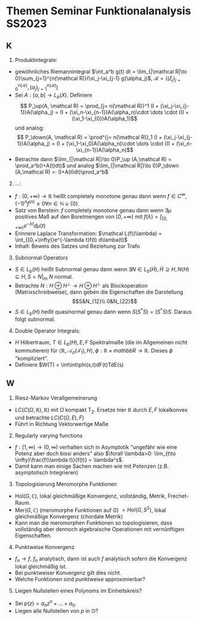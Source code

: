 # Themen Seminar Funktionalanalysis SS2023

## K

1. Produktintegrale:
  - gewöhnliches Riemannintegral $\int_a^b g(t) dt = \lim_{|\mathcal R|\to 0}\sum_{j=1}^{n(\mathcal R)}(\xi_j-\xi_{j-1} g(\alpha_j)$, $\mathcal R = ((\xi_j)_{j= 0}^{n(\mathcal R)}, (\alpha_j)_{j= 1}^{n(\mathcal R)})$
  - Sei $A: [a,b]\to L_b(X)$. Definiere 
     $$ P_\up(A, \mathcal R) = \prod_{j= n(\mathcal R)}^1 (I + (\xi_j-\xi_{j-1})A(\alpha_j) = (I + (\xi_n-\xi_{n-1})A(\alpha_n)\cdot \dots \cdot ((I + (\xi_1-\xi_{0})A(\alpha_1)$$
     und analog: $$ P_\down(A, \mathcal R) = \prod^{j= n(\mathcal R)}_1 (I + (\xi_j-\xi_{j-1})A(\alpha_j) = (I + (\xi_1-\xi_0)A(\alpha_n)\cdot \dots \cdot ((I + (\xi_n-\xi_{n-1})A(\alpha_n)$$
  - Betrachte dann $\lim_{|\mathcal R|}\to 0}P_\up (A,\mathcal R) = \prod_a^b(I+A(t)dt)$ und analog $\lim_{|\mathcal R|}\to 0}P_\down (A,\mathcal R) =: (I+A(t)dt)\prod_a^b$
2. ...:
  - $f:(0,+\infty)\to \mathbb R$ heißt completely monotone genau dann wenn $f\in C^\infty, (-1)^nf^{(n)} \geq 0 \forall n\in \mathbb N\cup \{0\}$.
  - Satz von Berstein: $f$ completely monotone genau dann wenn $\exists \mu$ positives Maß auf den Borelmengen von $[0,+\infty)$ mit $f(\lambda) = \int_{[0,+\infty)} e^{-\lambda t}d\mu(t)$
  - Erinnere Laplace Transformation: $\mathcal L(f)(\lambda) = \int_{[0,+\infty)}e^{-\lambda t}f(t) d\lamba(t)$
  - Inhalt: Beweis des Satzes und Beziehung zur Trafo
3. Subnormal Operators
  - $S\in L_b(H)$ heißt Subnormal genau dann wenn $\exists N\in L_b(\tilde H), \tilde H\supseteq H, N(H)\subseteq H, S = N|_H, N$ normal.
  - Betrachte $N: H\oplus H^\perp \to H\oplus H^\perp$ als Blockoperation (Matrixschreibweise), dann geben die Eigenschaften die Darstellung $$S&N_{12}\\ 0&N_{22}$$
  - $S\in L_b(H)$ heißt quasinormal genau dann wenn $S(S^*S) = (S^*S)S$. Daraus folgt subnormal.
4. Double Operator Integrals:
  - $H$ Hilbertraum, $T\in L_b(H), E,F$ Spektralmaße (die im Allgemeinen nicht kommutieren) für $\langle \mathbb R, \mathcal A_\sigma(\mathcal T_1), H\rangle, \phi: \mathbb R\times mathbb R \to \mathbb R$. Dieses $\phi$ "kompliziert".
  - Definiere $W(T) = \int\int\phi(s,t)dF(t)TdE(s)

## W

1. Riesz-Markov Verallgemeinerung
  - $LC(C(\Omega, \mathbb R), \mathbb R)$ mit $\Omega$ kompakt $\mathsf T_2$. Ersetze hier $\mathbb R$ durch $E, F$ lokalkonvex und betrachte $LC(C(\Omega, E),F)$
  - Führt in Richtung Vektorwertige Maße
2. Regularly varying functions
  - $f: [1, \infty)\to (0, \infty)$ verhalten sich in Asymptotik "ungefähr wie eine Potenz aber doch bissi anders" also $\forall \lambda>0: \lim_{t\to \infty}\frac{f(\lambda t)}{f(t)} = \lambda^s$.
  - Damit kann man einige Sachen machen wie mit Potenzen (z.B. asymptotisch Integrieren)
3. Topologisierung Meromorphe Funktionen
  - $\mathrm{Hol}(G, \mathbb C)$, lokal gleichmäßige Konvergenz, vollständig, Metrik, Frechet-Raum.
  - $\mathrm{Mer}(G, \mathbb C)$ (meromorphe Funktionen auf $G$) $= Hol(G, S^2)$, lokal gleichmäßige Konvergenz (chordale Metrik)
  - Kann man die meromorphen Funktionen so topologisieren, dass vollständig aber dennoch algebraische Operationen mit vernünftigen Eigenschaften.
4. Punktweise Konvergenz
  - $f_n\to f$, $f_n$ analytisch, dann ist auch $f$ analytisch sofern die Konvergenz lokal gleichmäßig ist.
  - Bei punktweiser Konvergenz gilt dies nicht.
  - Welche Funktionen sind punktweise approximierbar?
5. Liegen Nullstellen eines Polynoms im Einheitskreis?
  - Sei $p(z) = a_nz^n + \dots + a_0$.
  - Liegen alle Nullstellen von $p$ in $\mathbb D$?
